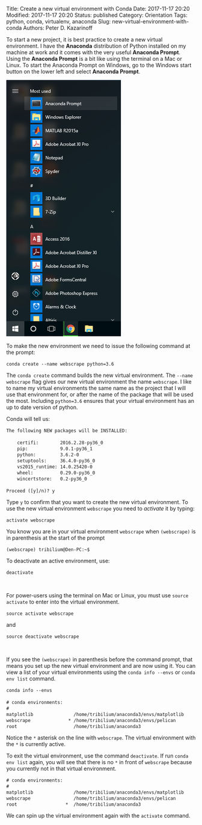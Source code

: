 Title: Create a new virtual environment with Conda
Date: 2017-11-17 20:20
Modified: 2017-11-17 20:20
Status: published
Category: Orientation
Tags: python, conda, virtualenv, anaconda
Slug: new-virtual-environment-with-conda
Authors: Peter D. Kazarinoff

To start a new project, it is best practice to create a new virtual environment. I have the **Anaconda** distribution of Python installed on my machine at work and it comes with the very useful **Anaconda Prompt**. Using the **Anaconda Prompt** is a bit like using the terminal on a Mac or Linux. To start the Anaconda Prompt on Windows, go to the Windows start button on the lower left and select **Anaconda Prompt**. 

![anaconda in start menu](images/anaconda_from_start_menu.png)

To make the new environment we need to issue the following command at the prompt:

```terminal
conda create --name webscrape python=3.6
```

The ```conda create``` command builds the new virtual environment. The ```--name webscrape``` flag gives our new virtual environment the name ```webscrape```.  I like to name my virtual environments the same name as the project that I will use that environment for, or after the name of the package that will be used the most.  Including ```python=3.6``` ensures that your virtual environment has an up to date version of python. 

Conda will tell us:

```terminal
The following NEW packages will be INSTALLED:

    certifi:        2016.2.28-py36_0
    pip:            9.0.1-py36_1
    python:         3.6.2-0
    setuptools:     36.4.0-py36_0
    vs2015_runtime: 14.0.25420-0
    wheel:          0.29.0-py36_0
    wincertstore:   0.2-py36_0

Proceed ([y]/n)? y
```

Type ```y``` to confirm that you want to create the new virtual environment. To use the new virtual environment ```webscrape``` you need to _activate_ it by typing:

```terminal
activate webscrape
```

You know you are in your virtual environment ```webscrape``` when ```(webscrape)``` is in parenthesis at the start of the prompt

```terminal
(webscrape) tribilium@Den-PC:~$
```

To deactivate an active environment, use:

```terminal
deactivate
```

<br />

For power-users using the terminal on Mac or Linux, you must use ```source activate``` to enter into the virtual environment.


```terminal
source activate webscrape
```

and

```terminal
source deactivate webscrape
```

<br />


If you see the ```(webscrape)``` in parenthesis before the command prompt, that means you set up the new virtual environment and are now using it. You can view a list of your virtual environments using the ```conda info --envs``` or ```conda env list``` command.

```terminal
conda info --envs

# conda environments:
#
matplotlib               /home/tribilium/anaconda3/envs/matplotlib
webscrape              * /home/tribilium/anaconda3/envs/pelican
root                     /home/tribilium/anaconda3
```

Notice the ``` * ``` asterisk on the line with ```webscrape```. The virtual environment with the ``` * ``` is currently active. 

To exit the virtual environment, use the command ```deactivate```. If run ```conda env list``` again, you will see that there is no ```*``` in front of ```webscrape``` because you currently not in that virtual environment.

```terminal
# conda environments:
#
matplotlib               /home/tribilium/anaconda3/envs/matplotlib
webscrape                /home/tribilium/anaconda3/envs/pelican
root                  *  /home/tribilium/anaconda3
```

We can spin up the virtual environment again with the ```activate``` command.